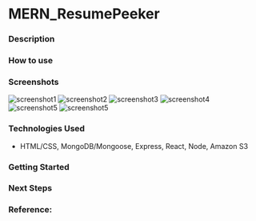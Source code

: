 # MERN_ResumePeeker

### Description 


### How to use


### Screenshots
![screenshot1]()
![screenshot2]()
![screenshot3]()
![screenshot4]()
![screenshot5]()
![screenshot5]()

### Technologies Used
- HTML/CSS, MongoDB/Mongoose, Express, React, Node, Amazon S3

### Getting Started 

### Next Steps

### Reference:
